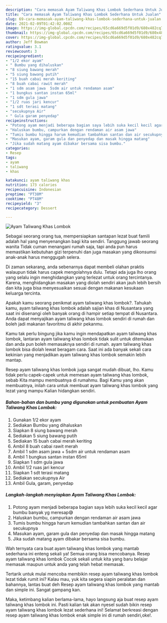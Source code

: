 ```yaml
---
description: "Cara memasak Ayam Taliwang Khas Lombok Sederhana Untuk Jualan"
title: "Cara memasak Ayam Taliwang Khas Lombok Sederhana Untuk Jualan"
slug: 69-cara-memasak-ayam-taliwang-khas-lombok-sederhana-untuk-jualan
date: 2021-02-09T01:42:02.008Z
image: https://img-global.cpcdn.com/recipes/65cd6a669d5f01d9/680x482cq70/ayam-taliwang-khas-lombok-foto-resep-utama.jpg
thumbnail: https://img-global.cpcdn.com/recipes/65cd6a669d5f01d9/680x482cq70/ayam-taliwang-khas-lombok-foto-resep-utama.jpg
cover: https://img-global.cpcdn.com/recipes/65cd6a669d5f01d9/680x482cq70/ayam-taliwang-khas-lombok-foto-resep-utama.jpg
author: Jeff Bowman
ratingvalue: 3.1
reviewcount: 3
recipeingredient:
- "1/2 ekor ayam"
- " Bumbu yang dihaluskan"
- "8 siung bawang merah"
- "5 siung bawang putih"
- "15 buah cabai merah keriting"
- "8 buah cabai rawit merah"
- "1 sdm asam jawa  5sdm air untuk rendaman asam"
- "1 bungkus santan instan 65ml"
- "1 sdm gula jawa"
- "1/2 ruas jari kencur"
- "1 sdt terasi matang"
- "secukupnya Air"
- " Gula garam penyedap"
recipeinstructions:
- "Potong ayam menjadi beberapa bagian saya lebih suka kecil kecil agar bumbu banyak yg meresap😅"
- "Haluskan bumbu, campurkan dengan rendaman air asam jawa"
- "Tumis bumbu hingga harum kemudian tambahkan santan dan air secukupnya"
- "Masukan ayam, garam gula dan penyedap dan masak hingga matang"
- "Jika sudah matang ayam dibakar bersama sisa bumbu."
categories:
- Resep
tags:
- ayam
- taliwang
- khas

katakunci: ayam taliwang khas 
nutrition: 173 calories
recipecuisine: Indonesian
preptime: "PT38M"
cooktime: "PT48M"
recipeyield: "3"
recipecategory: Dessert

---
```



![Ayam Taliwang Khas Lombok](https://img-global.cpcdn.com/recipes/65cd6a669d5f01d9/680x482cq70/ayam-taliwang-khas-lombok-foto-resep-utama.jpg)

Sebagai seorang orang tua, mempersiapkan santapan lezat buat famili adalah hal yang menyenangkan bagi kita sendiri. Tanggung jawab seorang  wanita Tidak cuman menangani rumah saja, tapi anda pun harus memastikan kebutuhan gizi terpenuhi dan juga masakan yang dikonsumsi anak-anak harus menggugah selera.

Di zaman  sekarang, anda sebenarnya dapat membeli olahan praktis walaupun tidak harus capek mengolahnya dulu. Tetapi ada juga lho orang yang selalu ingin menghidangkan yang terlezat untuk orang tercintanya. Karena, menghidangkan masakan yang diolah sendiri akan jauh lebih bersih dan kita juga bisa menyesuaikan sesuai dengan makanan kesukaan keluarga tercinta. 



Apakah kamu seorang penikmat ayam taliwang khas lombok?. Tahukah kamu, ayam taliwang khas lombok adalah sajian khas di Nusantara yang saat ini disenangi oleh banyak orang di hampir setiap tempat di Nusantara. Anda dapat menyajikan ayam taliwang khas lombok sendiri di rumah dan boleh jadi makanan favoritmu di akhir pekanmu.

Kamu tak perlu bingung jika kamu ingin mendapatkan ayam taliwang khas lombok, lantaran ayam taliwang khas lombok tidak sulit untuk ditemukan dan anda pun boleh memasaknya sendiri di rumah. ayam taliwang khas lombok bisa diolah lewat beragam cara. Saat ini ada banyak sekali cara kekinian yang menjadikan ayam taliwang khas lombok semakin lebih mantap.

Resep ayam taliwang khas lombok juga sangat mudah dibuat, lho. Kamu tidak perlu capek-capek untuk memesan ayam taliwang khas lombok, sebab Kita mampu membuatnya di rumahmu. Bagi Kamu yang akan membuatnya, inilah cara untuk membuat ayam taliwang khas lombok yang lezat yang mampu Kalian hidangkan sendiri.

<!--inarticleads1-->

##### Bahan-bahan dan bumbu yang digunakan untuk pembuatan Ayam Taliwang Khas Lombok:

1. Gunakan 1/2 ekor ayam
1. Sediakan  Bumbu yang dihaluskan
1. Siapkan 8 siung bawang merah
1. Sediakan 5 siung bawang putih
1. Sediakan 15 buah cabai merah keriting
1. Ambil 8 buah cabai rawit merah
1. Ambil 1 sdm asam jawa + 5sdm air untuk rendaman asam
1. Ambil 1 bungkus santan instan 65ml
1. Siapkan 1 sdm gula jawa
1. Ambil 1/2 ruas jari kencur
1. Siapkan 1 sdt terasi matang
1. Sediakan secukupnya Air
1. Ambil  Gula, garam, penyedap




<!--inarticleads2-->

##### Langkah-langkah menyiapkan Ayam Taliwang Khas Lombok:

1. Potong ayam menjadi beberapa bagian saya lebih suka kecil kecil agar bumbu banyak yg meresap😅
1. Haluskan bumbu, campurkan dengan rendaman air asam jawa
1. Tumis bumbu hingga harum kemudian tambahkan santan dan air secukupnya
1. Masukan ayam, garam gula dan penyedap dan masak hingga matang
1. Jika sudah matang ayam dibakar bersama sisa bumbu.




Wah ternyata cara buat ayam taliwang khas lombok yang mantab sederhana ini enteng sekali ya! Semua orang bisa mencobanya. Resep ayam taliwang khas lombok Cocok sekali untuk kita yang baru belajar memasak maupun untuk anda yang telah hebat memasak.

Tertarik untuk mulai mencoba membikin resep ayam taliwang khas lombok lezat tidak rumit ini? Kalau mau, yuk kita segera siapin peralatan dan bahannya, lantas buat deh Resep ayam taliwang khas lombok yang mantab dan simple ini. Sangat gampang kan. 

Maka, ketimbang kalian berlama-lama, hayo langsung aja buat resep ayam taliwang khas lombok ini. Pasti kalian tak akan nyesel sudah bikin resep ayam taliwang khas lombok lezat sederhana ini! Selamat berkreasi dengan resep ayam taliwang khas lombok enak simple ini di rumah sendiri,oke!.

